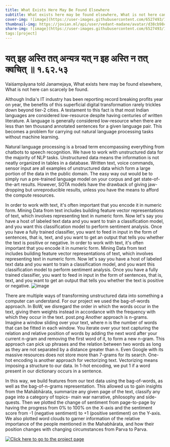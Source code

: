 ```yaml
---
title: What Exists Here May Be Found Elsewhere
subtitle: What exists here may be found elsewhere, What is not here can scarcely be found. ~MBh1.62.53
cover-img: ![image](https://user-images.githubusercontent.com/6527493/127737983-83b6619f-1811-4165-9872-0ae8a8762238.png)
thumbnail-img: https://jovian.ml/api/user/vedant-madane/avatar/d38cb98c1c1240769984fde7615eba01
share-img: ![image](https://user-images.githubusercontent.com/6527493/127737983-83b6619f-1811-4165-9872-0ae8a8762238.png)
tags:[project]
---
```

# यत् इह अस्ति तत् अन्यत्र यत् न इह अस्ति न तत् क्वचित् ॥ १.६२.५३
Vaiśampāyana told Janamejaya,
What exists here may be found elsewhere,
What is not here can scarcely be found.

Although India's IT industry has been reporting record breaking profits year on year, the benefits of this superficial digital transformation rarely trickles down beyond tier-2 cities. A testament to this fact is that most Indian languages are considered low-resource despite having centuries of written literature. A language is generally considered low-resource when there are less than ten thousand annotated sentences for a given language pair. This becomes a problem for carrying out natural language processing tasks without machine learning.

Natural language processing is a broad term encompassing everything from chatbots to speech recognition. We have to work with unstructured data for the majority of NLP tasks. Unstructured data means the information is not neatly organized in tables in a database. Written text, voice commands, sensor input are all examples of unstructured data which form a large portion of the data in the public domain. The easy way out would be to simply run a pre-trained language model on your corpus and get state-of-the-art results. However, SOTA models have the drawback of giving jaw-dropping but unreproducible results, unless you have the means to afford the compute resources.

In order to work with text, it's often important that you encode it in numeric form. Mining Data from text includes building feature vector representations of text, which involves representing text in numeric form. Now let's say you have a host of labeled text data and you want to train a classification model, and you want this classification model to perform sentiment analysis. Once you have a fully trained classifier, you want to feed in input in the form of sentences, that is, text, and you want to get an output that tells you whether the text is positive or negative. In order to work with text, it's often important that you encode it in numeric form. Mining Data from text includes building feature vector representations of text, which involves representing text in numeric form. Now let's say you have a host of labeled text data and you want to train a classification model, and you want this classification model to perform sentiment analysis. Once you have a fully trained classifier, you want to feed in input in the form of sentences, that is, text, and you want to get an output that tells you whether the text is positive or negative.
![image](https://user-images.githubusercontent.com/6527493/127738035-6b75e64f-2c3d-4651-89dd-c5143296b3fe.png)

There are multiple ways of transforming unstructured data into something a computer can understand. For our project we used the bag-of-words approach. In BoW, we disregard the order in which the words occur in the text, giving them weights instead in accordance with the frequency with which they occur in the text.
post.png
Another approach is n-grams. Imagine a window sliding over your text, where n is the number of words that can be fitted in each window. You iterate over your text capturing the relation and relative position of words by adding the next word after your current n-gram and removing the first word of it, to form a new n-gram. This approach can pick up phrases and the relation between two words as long as they are not separated by a distance greater than n. Even Google with its massive resources does not store more than 7-grams for its search.
One-hot encoding is another approach for vectorizing text. Vectorizing means imposing a structure to our data. In 1-hot encoding, we put 1 if a word present in our dictionary occurs in a sentence.

In this way, we build features from our text data using the bag-of-words, as well as the bag-of-n-grams representation. This allowed us to gain insights from the Mahābhārata, summarize any given page of the text, classify any page into a category of topics- main war narrative, philosophy and side-quests. Then we plotted the change of sentiment from page-to-page by having the progress from 0% to 100% on the X-axis and the sentiment score from -1 (negative sentiment) to +1 (positive sentiment) on the Y-axis. We also plotted word clouds to garner information of the relative importance of the people mentioned in the Mahabhārata, and how their position changes with changing circumstances from Parva to Parva.

[![Click here to go to the project page](https://user-images.githubusercontent.com/6527493/127737965-60049c6c-6ae7-4467-b36b-675b9777bb35.png)](https://vedantmadane.github.io/maha/poster)
